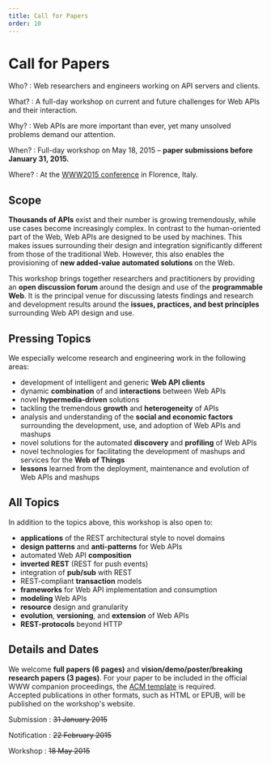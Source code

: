 ```yaml
---
title: Call for Papers
order: 10
---
```


# Call for Papers

Who?
: Web researchers and engineers working on API servers and clients.

What?
: A full-day workshop on current and future challenges for Web APIs and their interaction.

Why?
: Web APIs are more important than ever, yet many unsolved problems demand our attention.

When?
: Full-day workshop on May 18, 2015 – **paper submissions before January 31, 2015.**

Where?
: At the [WWW2015 conference](http://www.www2015.it/) in Florence, Italy.

## Scope
**Thousands of APIs** exist and their number is growing tremendously,
while use cases become increasingly complex.
In contrast to the human-oriented part of the Web, Web APIs are designed to be used by machines.
This makes issues surrounding their design and integration
significantly different from those of the traditional Web.
However, this also enables the provisioning of **new added-value automated solutions** on the Web.

This workshop brings together researchers and practitioners
by providing an **open discussion forum** around the design and use of the **programmable Web**.
It is the principal venue for discussing latests findings and research and development results
around the **issues, practices, and best principles** surrounding Web API design and use.

## Pressing Topics
We especially welcome research and engineering work in the following areas:

- development of intelligent and generic **Web API clients**
- dynamic **combination** of and **interactions** between Web APIs
- novel **hypermedia-driven** solutions
- tackling the tremendous **growth** and **heterogeneity** of APIs
- analysis and understanding of the **social and economic factors**
  surrounding the development, use, and adoption of Web APIs and mashups
- novel solutions for the automated **discovery** and **profiling** of Web APIs
- novel technologies for facilitating the development of mashups and services for the **Web of Things**
- **lessons** learned from the deployment, maintenance and evolution of Web APIs and mashups

## All Topics
In addition to the topics above, this workshop is also open to:

- **applications** of the REST architectural style to novel domains
- **design patterns** and **anti-patterns** for Web APIs
- automated Web API **composition**
- **inverted REST** (REST for push events)
- integration of **pub/sub** with REST
- REST-compliant **transaction** models
- **frameworks** for Web API implementation and consumption
- **modeling** Web APIs
- **resource** design and granularity
- **evolution**, **versioning**, and **extension** of Web APIs
- **REST-protocols** beyond HTTP

## Details and Dates
We welcome **full papers (6 pages)** and **vision/demo/poster/breaking research papers (3 pages)**.
For your paper to be included in the official WWW companion proceedings,
the [ACM template](http://www.acm.org/sigs/publications/proceedings-templates) is required.
<br>
Accepted publications in other formats, such as HTML or EPUB,
will be published on the workshop's website.

Submission
: <del>31 January 2015</del>

Notification
: <del>22 February 2015</del>

Workshop
: <del>18 May 2015</del>
